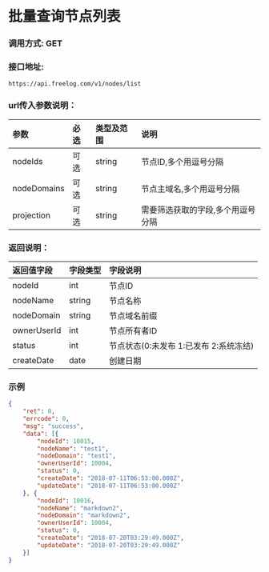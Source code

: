 # 批量查询节点列表

### 调用方式: GET

### 接口地址:

```
https://api.freelog.com/v1/nodes/list
```

### url传入参数说明：

| 参数 | 必选 | 类型及范围 | 说明 |
| :--- | :--- | :--- | :--- |
|nodeIds|可选|string|节点ID,多个用逗号分隔|
|nodeDomains|可选|string|节点主域名,多个用逗号分隔|
|projection|可选|string|需要筛选获取的字段,多个用逗号分隔|

### 返回说明：

| 返回值字段 | 字段类型 | 字段说明 |
| :--- | :--- | :--- |
| nodeId | int | 节点ID |
| nodeName | string | 节点名称 |
| nodeDomain | string | 节点域名前缀 |
| ownerUserId | int | 节点所有者ID |
| status | int | 节点状态(0:未发布 1:已发布 2:系统冻结) |
| createDate | date | 创建日期 |

### 示例

```json
{
	"ret": 0,
	"errcode": 0,
	"msg": "success",
	"data": [{
		"nodeId": 10015,
		"nodeName": "test1",
		"nodeDomain": "test1",
		"ownerUserId": 10004,
		"status": 0,
		"createDate": "2018-07-11T06:53:00.000Z",
		"updateDate": "2018-07-11T06:53:00.000Z"
	}, {
		"nodeId": 10016,
		"nodeName": "markdown2",
		"nodeDomain": "markdown2",
		"ownerUserId": 10004,
		"status": 0,
		"createDate": "2018-07-20T03:29:49.000Z",
		"updateDate": "2018-07-20T03:29:49.000Z"
	}]
}
```

